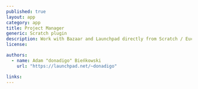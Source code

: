 ```yaml
---
published: true
layout: app
category: app
title: Project Manager
generic: Scratch plugin
description: Work with Bazaar and Launchpad directly from Scratch / Euclide IDE
license:

authors: 
  - name: Adam "donadigo" Bieńkowski
    url: "https://launchpad.net/~donadigo"

links:
---
```

